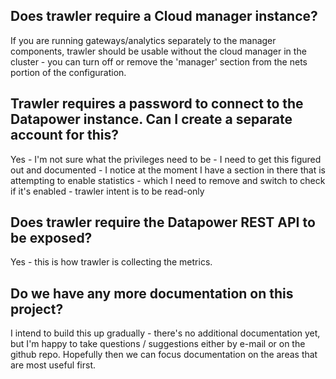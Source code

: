 ## Does trawler require a Cloud manager instance?

If you are running gateways/analytics separately to the manager components, trawler should be usable without the cloud manager in the cluster - you can turn off or remove the 'manager' section from the nets portion of the configuration. 

## Trawler requires a password to connect to the Datapower instance. Can I create a separate account for this?

Yes - I'm not sure what the privileges need to be - I need to get this figured out and documented - I notice at the moment I have a section in there that is attempting to enable statistics - which I need to remove and switch to check if it's enabled - trawler intent is to be read-only

## Does trawler require the Datapower REST API to be exposed?

Yes - this is how trawler is collecting the metrics.

## Do we have any more documentation on this project?

I intend to build this up gradually - there's no additional documentation yet, but I'm happy to take questions / suggestions either by e-mail or on the github repo. Hopefully then we can focus documentation on the areas that are most useful first. 
